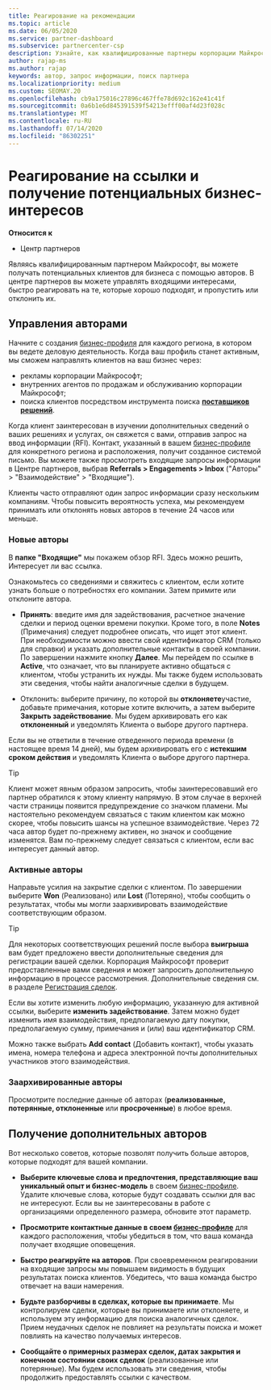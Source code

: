 ```yaml
---
title: Реагирование на рекомендации
ms.topic: article
ms.date: 06/05/2020
ms.service: partner-dashboard
ms.subservice: partnercenter-csp
description: Узнайте, как квалифицированные партнеры корпорации Майкрософт могут реагировать на ссылки, управлять новыми, существующими и архивными ссылками, а также получать дополнительные ссылки в будущем.
author: rajap-ms
ms.author: rajap
keywords: автор, запрос информации, поиск партнера
ms.localizationpriority: medium
ms.custom: SEOMAY.20
ms.openlocfilehash: cb9a175016c27896c467ffe78d692c162e41c41f
ms.sourcegitcommit: 0a6b1e6d845391539f54213efff00af4d23f028c
ms.translationtype: MT
ms.contentlocale: ru-RU
ms.lasthandoff: 07/14/2020
ms.locfileid: "86302251"
---
```

# <a name="respond-to-referrals-and-get-potential-business-leads"></a>Реагирование на ссылки и получение потенциальных бизнес-интересов

**Относится к**

- Центр партнеров

Являясь квалифицированным партнером Майкрософт, вы можете получать потенциальных клиентов для бизнеса с помощью авторов. В центре партнеров вы можете управлять входящими интересами, быстро реагировать на те, которые хорошо подходят, и пропустить или отклонить их. 

## <a name="referral-management"></a>Управления авторами

Начните с создания [бизнес-профиля](create-a-marketing-profile.md) для каждого региона, в котором вы ведете деловую деятельность. Когда ваш профиль станет активным, мы сможем направлять клиентов на ваш бизнес через:

- рекламы корпорации Майкрософт;
- внутренних агентов по продажам и обслуживанию корпорации Майкрософт;
- поиска клиентов посредством инструмента поиска **[поставщиков решений](https://www.microsoft.com/solution-providers/home)**.

Когда клиент заинтересован в изучении дополнительных сведений о ваших решениях и услугах, он свяжется с вами, отправив запрос на ввод информации (RFI). Контакт, указанный в вашем [бизнес-профиле](create-a-marketing-profile.md) для конкретного региона и расположения, получит созданное системой письмо. Вы можете также просмотреть входящие запросы информации в Центре партнеров, выбрав **Referrals > Engagements > Inbox** ("Авторы" > "Взаимодействие" > "Входящие").

Клиенты часто отправляют один запрос информации сразу нескольким компаниям. Чтобы повысить вероятность успеха, мы рекомендуем принимать или отклонять новых авторов в течение 24 часов или меньше.

### <a name="new-referrals"></a>Новые авторы

В **папке "Входящие"** мы покажем обзор RFI. Здесь можно решить, Интересует ли вас ссылка.

Ознакомьтесь со сведениями и свяжитесь с клиентом, если хотите узнать больше о потребностях его компании. Затем примите или отклоните автора.

- **Принять**: введите имя для задействования, расчетное значение сделки и период оценки времени покупки. Кроме того, в поле **Notes** (Примечания) следует подробнее описать, что ищет этот клиент. При необходимости можно ввести свой идентификатор CRM (только для справки) и указать дополнительные контакты в своей компании. По завершении нажмите кнопку **Далее**. Мы перейдем по ссылке в **Active**, что означает, что вы планируете активно общаться с клиентом, чтобы устранить их нужды. Мы также будем использовать эти сведения, чтобы найти аналогичные сделки в будущем.

- Отклонить: выберите причину, по которой вы **отклоняете**участие, добавьте примечания, которые хотите включить, а затем выберите **Закрыть задействование**. Мы будем архивировать его как **отклоненный** и уведомлять Клиента о выборе другого партнера.

Если вы не ответили в течение отведенного периода времени (в настоящее время 14 дней), мы будем архивировать его с **истекшим сроком действия** и уведомлять Клиента о выборе другого партнера.

> [!TIP]
> Клиент может явным образом запросить, чтобы заинтересовавший его партнер обратился к этому клиенту напрямую. В этом случае в верхней части страницы появится предупреждение со значком пламени. Мы настоятельно рекомендуем связаться с таким клиентом как можно скорее, чтобы повысить шансы на успешное взаимодействие. Через 72 часа автор будет по-прежнему активен, но значок и сообщение изменятся. Вам по-прежнему следует связаться с клиентом, если вас интересует данный автор.

### <a name="active-referrals"></a>Активные авторы

Направьте усилия на закрытие сделки с клиентом. По завершении выберите **Won** (Реализовано) или **Lost** (Потеряно), чтобы сообщить о результатах, чтобы мы могли заархивировать взаимодействие соответствующим образом.

> [!TIP]
> Для некоторых соответствующих решений после выбора **выигрыша** вам будет предложено ввести дополнительные сведения для регистрации вашей сделки. Корпорация Майкрософт проверит предоставленные вами сведения и может запросить дополнительную информацию в процессе рассмотрения. Дополнительные сведения см. в разделе [Регистрация сделок](register-deals.md).

Если вы хотите изменить любую информацию, указанную для активной ссылки, выберите **изменить задействование**. Затем можно будет изменить имя взаимодействия, предполагаемую дату покупки, предполагаемую сумму, примечания и (или) ваш идентификатор CRM.

Можно также выбрать **Add contact** (Добавить контакт), чтобы указать имена, номера телефона и адреса электронной почты дополнительных участников этого взаимодействия.


### <a name="archived-referrals"></a>Заархивированные авторы

Просмотрите последние данные об авторах (**реализованные, потерянные, отклоненные** или **просроченные**) в любое время. 

## <a name="getting-more-referrals"></a>Получение дополнительных авторов

Вот несколько советов, которые позволят получить больше авторов, которые подходят для вашей компании.

- **Выберите ключевые слова и предпочтения, представляющие ваш уникальный опыт и бизнес-модель** в своем [бизнес-профиле](create-a-marketing-profile.md). Удалите ключевые слова, которые будут создавать ссылки для вас не интересуют. Если вы не заинтересованы в работе с организациями определенного размера, обновите этот параметр.

- **Просмотрите контактные данные в своем [бизнес-профиле](create-a-marketing-profile.md)** для каждого расположения, чтобы убедиться в том, что ваша команда получает входящие оповещения.

- **Быстро реагируйте на авторов**. При своевременном реагировании на входящие запросы мы повышаем видимость в будущих результатах поиска клиентов. Убедитесь, что ваша команда быстро отвечает на ваши намерения.

- **Будьте разборчивы в сделках, которые вы принимаете**. Мы контролируем сделки, которые вы принимаете или отклоняете, и используем эту информацию для поиска аналогичных сделок. Прием неудачных сделок не повлияет на результаты поиска и может повлиять на качество получаемых интересов.

- **Сообщайте о примерных размерах сделок, датах закрытия и конечном состоянии своих сделок** (реализованные или потерянные). Мы будем использовать эти сведения, чтобы продолжить предоставлять ссылки с качеством.

